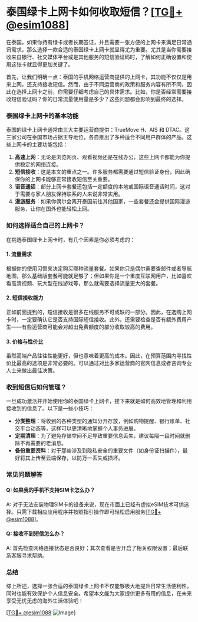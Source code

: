 # 泰国绿卡上网卡如何收取短信？[[TG💪+ @esim1088](https://t.me/s/esim1088)]

在泰国，如果你持有绿卡或者长期签证，并且需要一张方便的上网卡来满足日常通讯需求，那么选择一款合适的泰国绿卡上网卡就显得尤为重要。尤其是当你需要接收来自银行、社交媒体平台或是其他服务的短信验证码时，了解如何正确设置和使用这张卡就显得更加关键了。

首先，让我们明确一点：泰国的手机网络运营商提供的上网卡，其功能不仅仅是用来上网，还支持接收短信。然而，由于不同运营商的政策和服务内容有所不同，因此在选择上网卡之前，你需要仔细考虑自己的具体需求。比如，你是否经常需要接收短信验证码？你的日常流量使用量是多少？这些问题都会影响到最终的选择。

### **泰国绿卡上网卡的基本功能**

泰国的绿卡上网卡通常由三大主要运营商提供：TrueMove H、AIS 和 DTAC。这三家公司在泰国市场占据主导地位，各自推出了多种适合不同用户群体的产品。这些上网卡的主要功能包括：

1. **高速上网**：无论是浏览网页、观看视频还是在线办公，这些上网卡都能为你提供稳定的网络连接。
2. **短信接收**：这是本文的重点之一。许多服务都需要通过短信验证身份，因此确保你的上网卡能够正常接收短信至关重要。
3. **语音通话**：部分上网卡套餐还包括一定额度的本地或国际语音通话时间，这对于需要与家人朋友保持联系的人来说非常实用。
4. **漫游服务**：如果你偶尔会离开泰国前往其他国家，一些套餐还会提供国际漫游服务，让你在国外也能轻松上网。

### **如何选择适合自己的上网卡？**

在挑选泰国绿卡上网卡时，有几个因素是你必须考虑的：

#### **1. 流量需求**
根据你的使用习惯来决定购买哪种流量套餐。如果你只是偶尔需要查邮件或者导航地图，那么基础版套餐可能就足够了；但如果你是一个重度互联网用户，比如喜欢看高清视频、玩大型在线游戏等，那么就需要选择流量更大的套餐。

#### **2. 短信接收能力**
正如前面提到的，短信接收是很多在线服务不可或缺的一部分。因此，在选购上网卡时，一定要确认它是否支持国际短信接收。此外，还需要检查是否有额外费用产生——有些运营商可能会对超出免费额度的部分收取较高的费用。

#### **3. 价格与性价比**
虽然高端产品往往性能更好，但也意味着更高的成本。因此，在预算范围内寻找性价比最高的选项是非常必要的。可以通过对比多家运营商的官网信息或者咨询专业人士来做出最佳决策。

### **收到短信后如何管理？**

一旦成功激活并开始使用你的泰国绿卡上网卡，接下来就是如何高效地管理和利用接收到的信息了。以下是一些小技巧：

- **分类整理**：将收到的各种类型的通知分开存放，例如购物提醒、银行账单、社交平台动态等，这样可以更清晰地掌握个人事务进展。
- **定期清理**：为了避免存储空间不足导致重要信息丢失，建议每隔一段时间就删除不再需要的老消息。
- **备份重要资料**：对于那些涉及到隐私安全的重要文件（如身份证扫描件），最好将其上传至云端保存，以防万一丢失或损坏。

### **常见问题解答**

#### Q: 如果我的手机不支持SIM卡怎么办？
A: 对于无法安装物理SIM卡的设备来说，现在市面上已经有虚拟eSIM技术可供选择。只需下载相应应用程序并按照指引操作即可轻松启用服务[[TG💪+ @esim1088](https://t.me/s/esim1088)]。

#### Q: 接收不到短信怎么办？
A: 首先检查网络连接状态是否良好；其次查看是否开启了相关权限设置；最后联系客服寻求帮助。

### **总结**

综上所述，选择一张合适的泰国绿卡上网卡不仅能够极大地提升日常生活便利性，同时也能有效保护个人信息安全。希望本文能为大家提供更多有用的信息，在未来享受无忧无虑的海外生活体验吧！

[[TG💪+ @esim1088](https://t.me/s/esim1088) ![Image](https://i.postimg.cc/4NQfJmqS/Snipaste-2025-05-13-00-14-12.png)]